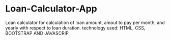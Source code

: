 # Loan-Calculator-App

Loan calculator for calculation of loan amount, amout to pay per month, and yearly with respect to loan duration.
technology used:
HTML, CSS, BOOTSTRAP AND JAVASCRIP
